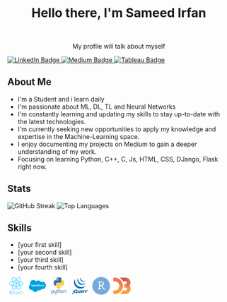 <div id="header" align="center">
  <h1>Hello there, I'm Sameed Irfan</h1>
  <img src="" width="200" />
  <p>My profile will talk about myself</p>
</div>

<div id="badges">
  <a href="https://www.linkedin.com/in/sameed-irfan-7b767622b/">
    <img src="https://img.shields.io/badge/LinkedIn-blue?style=for-the-badge&logo=linkedin&logoColor=white" alt="LinkedIn Badge"/>
  </a>
  <a href="#">
    <img src="https://img.shields.io/badge/Medium-white?style=for-the-badge&logo=medium&logoColor=black" alt="Medium Badge"/>
  </a>
  <a href="">
    <img src="https://img.shields.io/badge/tableau-navy?style=for-the-badge&logo=tableau&logoColor=white" alt="Tableau Badge"/>
  </a>
</div>

<div id="bio">
  <h2>About Me</h2>
  <ul>
    <li>I'm a Student and i learn daily</li>
    <li>I'm passionate about ML, DL, TL and Neural Networks</li>
    <li>I'm constantly learning and updating my skills to stay up-to-date with the latest technologies.</li>    <li>I'm currently seeking new opportunities to apply my knowledge and expertise in the Machine-Learning space.</li>
    <li>I enjoy documenting my projects on Medium to gain a deeper understanding of my work.</li>
    <li>Focusing on learning Python, C++, C, Js, HTML, CSS, DJango, Flask right now.</li>
  </ul>
</div>

<div id="stats">
  <h2>Stats</h2>
  <img src="https://streak-stats.demolab.com?user=SameedIrfan7&theme=transparent&fire=EB5454" alt="GitHub Streak"/>
  <img src="https://github-readme-stats.vercel.app/api/top-langs/?username=SameedIrfan7&layout=compact&theme=vision-friendly-dark" alt="Top Languages"/>
</div>

<div id="skills">
  <h2>Skills</h2>
  <ul>
    <li>[your first skill]</li>
    <li>[your second skill]</li>
    <li>[your third skill]</li>
    <li>[your fourth skill]</li>
  </ul>
</div>

<div>
  <img src="https://github.com/devicons/devicon/blob/master/icons/react/react-original-wordmark.svg" title="React" alt="React" width="40" height="40"/>&nbsp;
  <img src="https://github.com/devicons/devicon/blob/master/icons/salesforce/salesforce-original.svg" title="SF" alt="sf" width="40" height="40"/>&nbsp;
  <img src="https://github.com/devicons/devicon/blob/master/icons/python/python-original-wordmark.svg" title="Python" alt="Py" width="40" height="40"/>&nbsp;
   <img src="https://github.com/devicons/devicon/blob/master/icons/jquery/jquery-plain-wordmark.svg" title="JQuery" alt="JQuery" width="40" height="40"/>&nbsp;
  <img src="https://github.com/devicons/devicon/blob/master/icons/rstudio/rstudio-original.svg" title="R" alt="R" width="40" height="40"/>&nbsp;
  <img src="https://github.com/devicons/devicon/blob/master/icons/d3js/d3js-original.svg"  title="D3" alt="D3" width="40" height="40"/>&nbsp;
  <div>
